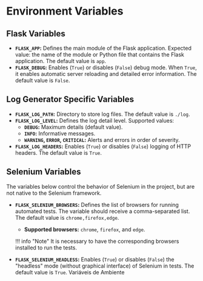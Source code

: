 # Environment Variables

## Flask Variables

- **`FLASK_APP`:** Defines the main module of the Flask application. Expected value: the name of the module or Python file that contains the Flask application. The default value is `app`.
- **`FLASK_DEBUG`:** Enables (`True`) or disables (`False`) debug mode. When `True`, it enables automatic server reloading and detailed error information. The default value is `False`.

## Log Generator Specific Variables

- **`FLASK_LOG_PATH`:** Directory to store log files. The default value is `./log`.
- **`FLASK_LOG_LEVEL`:** Defines the log detail level. Supported values:
    - **`DEBUG`:** Maximum details (default value).
    - **`INFO`:** Informative messages.
    - **`WARNING`, `ERROR`, `CRITICAL`:** Alerts and errors in order of severity.
- **`FLASK_LOG_HEADERS`:** Enables (`True`) or disables (`False`) logging of HTTP headers. The default value is `True`.

## Selenium Variables

The variables below control the behavior of Selenium in the project, but are not native to the Selenium framework.

- **`FLASK_SELENIUM_BROWSERS`:** Defines the list of browsers for running automated tests. The variable should receive a comma-separated list. The default value is `chrome,firefox,edge`.
    - **Supported browsers:** `chrome`, `firefox`, and `edge`.

    !!! info "Note"
        It is necessary to have the corresponding browsers installed to run the tests.

- **`FLASK_SELENIUM_HEADLESS`:** Enables (`True`) or disables (`False`) the "headless" mode (without graphical interface) of Selenium in tests. The default value is `True`. Variáveis de Ambiente
